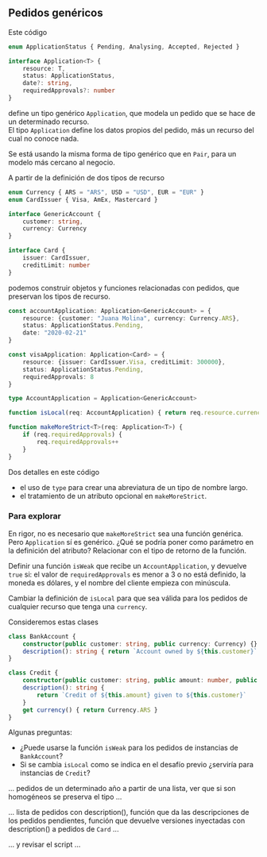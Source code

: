 ## Pedidos genéricos

Este código
``` typescript
enum ApplicationStatus { Pending, Analysing, Accepted, Rejected }

interface Application<T> {
    resource: T,
    status: ApplicationStatus,
    date?: string,
    requiredApprovals?: number
}
```

define un tipo genérico `Application`, que modela un pedido que se hace de un determinado recurso.  
El tipo `Application` define los datos propios del pedido, más un recurso del cual no conoce nada.

Se está usando la misma forma de tipo genérico que en `Pair`, para un modelo más cercano al negocio.

A partir de la definición de dos tipos de recurso
``` typescript
enum Currency { ARS = "ARS", USD = "USD", EUR = "EUR" }
enum CardIssuer { Visa, AmEx, Mastercard }

interface GenericAccount {
    customer: string,
    currency: Currency
}

interface Card {
    issuer: CardIssuer,
    creditLimit: number
}
```

podemos construir objetos y funciones relacionadas con pedidos, que preservan los tipos de recurso.
``` typescript
const accountApplication: Application<GenericAccount> = { 
    resource: {customer: "Juana Molina", currency: Currency.ARS},
    status: ApplicationStatus.Pending,
    date: "2020-02-21"
}

const visaApplication: Application<Card> = {
    resource: {issuer: CardIssuer.Visa, creditLimit: 300000},
    status: ApplicationStatus.Pending,
    requiredApprovals: 8
}

type AccountApplication = Application<GenericAccount>

function isLocal(req: AccountApplication) { return req.resource.currency === Currency.ARS }

function makeMoreStrict<T>(req: Application<T>) { 
    if (req.requiredApprovals) {
        req.requiredApprovals++
    }
}
```
Dos detalles en este código
- el uso de `type` para crear una abreviatura de un tipo de nombre largo.
- el tratamiento de un atributo opcional en `makeMoreStrict`.



### Para explorar
En rigor, no es necesario que `makeMoreStrict` sea una función genérica. Pero `Application` sí es genérico. ¿Qué se podría poner como parámetro en la definición del atributo? Relacionar con el tipo de retorno de la función.

Definir una función `isWeak` que recibe un `AccountApplication`, y devuelve `true` si: el valor de `requiredApprovals`  es menor a 3 o no está definido, la moneda es dólares, y el nombre del cliente empieza con minúscula.

Cambiar la definición de `isLocal` para que sea válida para los pedidos de cualquier recurso que tenga una `currency`.

Consideremos estas clases 
``` typescript
class BankAccount {
    constructor(public customer: string, public currency: Currency) {}
    description(): string { return `Account owned by ${this.customer}` }
}

class Credit {
    constructor(public customer: string, public amount: number, public rate: number) {}
    description(): string { 
        return `Credit of ${this.amount} given to ${this.customer}` 
    }
    get currency() { return Currency.ARS }
}
```
Algunas preguntas:
- ¿Puede usarse la función `isWeak` para los pedidos de instancias de `BankAccount`?
- Si se cambia `isLocal` como se indica en el desafío previo ¿serviría para instancias de `Credit`?

... pedidos de un determinado año a partir de una lista, ver que si son homogéneos se preserva el tipo ...

... lista de pedidos con description(), función que da las descripciones de los pedidos pendientes, función que devuelve versiones inyectadas con description() a pedidos de `Card` ...

... y revisar el script ...